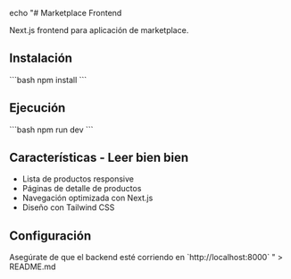 echo "# Marketplace Frontend

Next.js frontend para aplicación de marketplace.

## Instalación

\`\`\`bash
npm install
\`\`\`

## Ejecución

\`\`\`bash
npm run dev
\`\`\`

## Características - Leer bien bien

- Lista de productos responsive
- Páginas de detalle de productos
- Navegación optimizada con Next.js
- Diseño con Tailwind CSS

## Configuración

Asegúrate de que el backend esté corriendo en \`http://localhost:8000\`
" > README.md